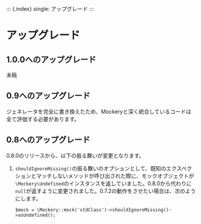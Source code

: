 ::: {.index}
single: アップグレード
:::

アップグレード
==============

1.0.0へのアップグレード
-----------------------

未稿

0.9へのアップグレード
---------------------

ジェネレータを完全に書き換えたため、Mockeryと深く統合しているコードは全て評価する必要があります。

0.8へのアップグレード
---------------------

0.8.0のリリースから、以下の振る舞いが変更となります。

1.  `shouldIgnoreMissing()`の振る舞いのオプションとして、既知のエクスペクションとマッチしないメソッドが呼び出された際に、モックオブジェクトが`\Mockery\Undefined`のインスタンスを返していました。0.8.0から代わりに`null`が返すように変更されました。0.7.2の動作をさせたい場合は、次のようにします。

    ``` {.php}
    $mock = \Mockery::mock('stdClass')->shouldIgnoreMissing()->asUndefined();
    ```
